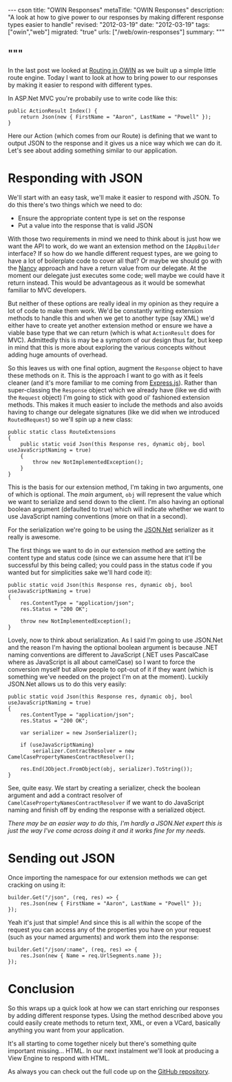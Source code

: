 --- cson
title: "OWIN Responses"
metaTitle: "OWIN Responses"
description: "A look at how to give power to our responses by making different response types easier to handle"
revised: "2012-03-19"
date: "2012-03-19"
tags: ["owin","web"]
migrated: "true"
urls: ["/web/owin-responses"]
summary: """

"""
---
In the last post we looked at [Routing in OWIN](http://www.aaron-powell.com/web/owin-routing) as we built up a simple little route engine. Today I want to look at how to bring power to our responses by making it easier to respond with different types.

In ASP.Net MVC you're probabily use to write code like this:

	public ActionResult Index() {
		return Json(new { FirstName = "Aaron", LastName = "Powell" });
	}
	
Here our Action (which comes from our Route) is defining that we want to output JSON to the response and it gives us a nice way which we can do it. Let's see about adding something similar to our application.

# Responding with JSON

We'll start with an easy task, we'll make it easier to respond with JSON. To do this there's two things which we need to do:

* Ensure the appropriate content type is set on the response
* Put a value into the response that is valid JSON

With those two requirements in mind we need to think about is just how we want the API to work, do we want an extension method on the `IAppBuilder` interface? If so how do we handle different request types, are we going to have a lot of boilerplate code to cover all that? Or maybe we should go with the [Nancy](http://nancyfx.org) approach and have a return value from our delegate. At the moment our delegate just executes some code; well maybe we could have it return instead. This would be advantageous as it would be somewhat familiar to MVC developers.

But neither of these options are really ideal in my opinion as they require a lot of code to make them work. We'd be constantly writing extension methods to handle this and when we get to another type (say XML) we'd either have to create yet another extension method or ensure we have a viable base type that we can return (which is what `ActionResult` does for MVC). Admittedly this is may be a symptom of our design thus far, but keep in mind that this is more about exploring the various concepts without adding huge amounts of overhead.

So this leaves us with one final option, augment the `Response` object to have these methods on it. This is the approach I want to go with as it feels cleaner (and it's more familiar to me coming from [Express.js](http://expressjs.com/)). Rather than super-classing the `Response` object which we already have (like we did with the `Request` object) I'm going to stick with good ol' fashioned extension methods. This makes it much easier to include the methods and also avoids having to change our delegate signatures (like we did when we introduced `RoutedRequest`) so we'll spin up a new class:

	public static class RouteExtensions 
	{
		public static void Json(this Response res, dynamic obj, bool useJavaScriptNaming = true)
		{
			throw new NotImplementedException();
		}
	}
	
This is the basis for our extension method, I'm taking in two arguments, one of which is optional. The *main* argument, `obj` will represent the value which we want to serialize and send down to the client. I'm also having an optional boolean argument (defaulted to true) which will indicate whether we want to use JavaScript naming conventions (more on that in a second).

For the serialization we're going to be using the [JSON.Net](http://json.codeplex.com/) serializer as it really is awesome.

The first things we want to do in our extension method are setting the content type and status code (since we can assume here that it'll be successful by this being called; you could pass in the status code if you wanted but for simplicities sake we'll hard code it):

    public static void Json(this Response res, dynamic obj, bool useJavaScriptNaming = true)
    {
        res.ContentType = "application/json";
        res.Status = "200 OK";

       	throw new NotImplementedException();
    }
    
Lovely, now to think about serialization. As I said I'm going to use JSON.Net and the reason I'm having the optional boolean argument is because .NET naming conventions are different to JavaScript (.NET uses PascalCase where as JavaScript is all about camelCase) so I want to force the conversion myself but allow people to opt-out of it if they want (which is something we've needed on the project I'm on at the moment). Luckily JSON.Net allows us to do this very easily:

    public static void Json(this Response res, dynamic obj, bool useJavaScriptNaming = true)
    {
        res.ContentType = "application/json";
        res.Status = "200 OK";

        var serializer = new JsonSerializer();

        if (useJavaScriptNaming)
            serializer.ContractResolver = new CamelCasePropertyNamesContractResolver();

        res.End(JObject.FromObject(obj, serializer).ToString());
    }
    
See, quite easy. We start by creating a serializer, check the boolean argument and add a contract resolver of `CamelCasePropertyNamesContractResolver` if we want to do JavaScript naming and finish off by ending the response with a serialized object.

*There may be an easier way to do this, I'm hardly a JSON.Net expert this is just the way I've come across doing it and it works fine for my needs.*

# Sending out JSON

Once importing the namespace for our extension methods we can get cracking on using it:

	builder.Get("/json", (req, res) => {
		res.Json(new { FirstName = "Aaron", LastName = "Powell" });
	});
	
Yeah it's just that simple! And since this is all within the scope of the request you can access any of the properties you have on your request (such as your named arguments) and work them into the response:

	builder.Get("/json/:name", (req, res) => {
		res.Json(new { Name = req.UrlSegments.name });
	});
	
# Conclusion

So this wraps up a quick look at how we can start enriching our responses by adding different response types. Using the method described above you could easily create methods to return text, XML, or even a VCard, basically anything you want from your application.

It's all starting to come together nicely but there's something quite important missing... HTML. In our next instalment we'll look at producing a View Engine to respond with HTML.

As always you can check out the full code up on the [GitHub repository](https://github.com/aaronpowell/Owin.HelloWorld).